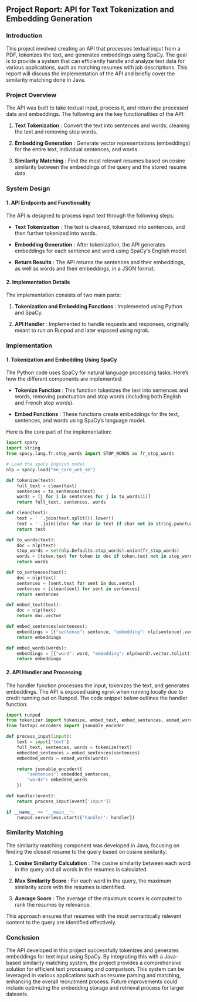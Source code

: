 ## Project Report: API for Text Tokenization and Embedding Generation 

### Introduction 

This project involved creating an API that processes textual input from a PDF, tokenizes the text, and generates embeddings using SpaCy. The goal is to provide a system that can efficiently handle and analyze text data for various applications, such as matching resumes with job descriptions. This report will discuss the implementation of the API and briefly cover the similarity matching done in Java.

### Project Overview 

The API was built to take textual input, process it, and return the processed data and embeddings. The following are the key functionalities of the API:
 
1. **Text Tokenization** : Convert the text into sentences and words, cleaning the text and removing stop words.
 
2. **Embedding Generation** : Generate vector representations (embeddings) for the entire text, individual sentences, and words.
 
3. **Similarity Matching** : Find the most relevant resumes based on cosine similarity between the embeddings of the query and the stored resume data.

### System Design 

#### 1. API Endpoints and Functionality 

The API is designed to process input text through the following steps:
 
- **Text Tokenization** : The text is cleaned, tokenized into sentences, and then further tokenized into words.
 
- **Embedding Generation** : After tokenization, the API generates embeddings for each sentence and word using SpaCy's English model.
 
- **Return Results** : The API returns the sentences and their embeddings, as well as words and their embeddings, in a JSON format.

#### 2. Implementation Details 

The implementation consists of two main parts:
 
1. **Tokenization and Embedding Functions** : Implemented using Python and SpaCy.
 
2. **API Handler** : Implemented to handle requests and responses, originally meant to run on Runpod and later exposed using ngrok.

### Implementation 

#### 1. Tokenization and Embedding Using SpaCy 

The Python code uses SpaCy for natural language processing tasks. Here’s how the different components are implemented:
 
- **Tokenize Function** : This function tokenizes the text into sentences and words, removing punctuation and stop words (including both English and French stop words).
 
- **Embed Functions** : These functions create embeddings for the text, sentences, and words using SpaCy’s language model.

Here is the core part of the implementation:


```python
import spacy
import string
from spacy.lang.fr.stop_words import STOP_WORDS as fr_stop_words

# Load the spaCy English model
nlp = spacy.load("en_core_web_sm")

def tokenize(text):
    full_text = clean(text)
    sentences = to_sentences(text)
    words = [j for i in sentences for j in to_words(i)]
    return full_text, sentences, words

def clean(text):
    text = ' '.join(text.split()).lower()
    text = ''.join([char for char in text if char not in string.punctuation])
    return text

def to_words(text):
    doc = nlp(text)
    stop_words = set(nlp.Defaults.stop_words).union(fr_stop_words)
    words = [token.text for token in doc if token.text not in stop_words]
    return words

def to_sentences(text):
    doc = nlp(text)
    sentences = [sent.text for sent in doc.sents]
    sentences = [clean(sent) for sent in sentences]
    return sentences

def embed_text(text):
    doc = nlp(text)
    return doc.vector

def embed_sentences(sentences):
    embeddings = [{"sentence": sentence, "embedding": nlp(sentence).vector.tolist()} for sentence in sentences]
    return embeddings

def embed_words(words):
    embeddings = [{"word": word, "embedding": nlp(word).vector.tolist()} for word in words]
    return embeddings
```

#### 2. API Handler and Processing 
The handler function processes the input, tokenizes the text, and generates embeddings. The API is exposed using `ngrok` when running locally due to credit running out on Runpod. The code snippet below outlines the handler function:

```python
import runpod
from tokenizer import tokenize, embed_text, embed_sentences, embed_words
from fastapi.encoders import jsonable_encoder

def process_input(input):
    text = input['text']
    full_text, sentences, words = tokenize(text)
    embedded_sentences = embed_sentences(sentences)
    embedded_words = embed_words(words)

    return jsonable_encoder({
        "sentences": embedded_sentences, 
        "words": embedded_words
    })

def handler(event):
    return process_input(event['input'])

if __name__ == '__main__':
    runpod.serverless.start({'handler': handler})
```

### Similarity Matching 

The similarity matching component was developed in Java, focusing on finding the closest resume to the query based on cosine similarity:
 
1. **Cosine Similarity Calculation** : The cosine similarity between each word in the query and all words in the resumes is calculated.
 
2. **Max Similarity Score** : For each word in the query, the maximum similarity score with the resumes is identified.
 
3. **Average Score** : The average of the maximum scores is computed to rank the resumes by relevance.

This approach ensures that resumes with the most semantically relevant content to the query are identified effectively.

### Conclusion 

The API developed in this project successfully tokenizes and generates embeddings for text input using SpaCy. By integrating this with a Java-based similarity matching system, the project provides a comprehensive solution for efficient text processing and comparison. This system can be leveraged in various applications such as resume parsing and matching, enhancing the overall recruitment process. Future improvements could include optimizing the embedding storage and retrieval process for larger datasets.
